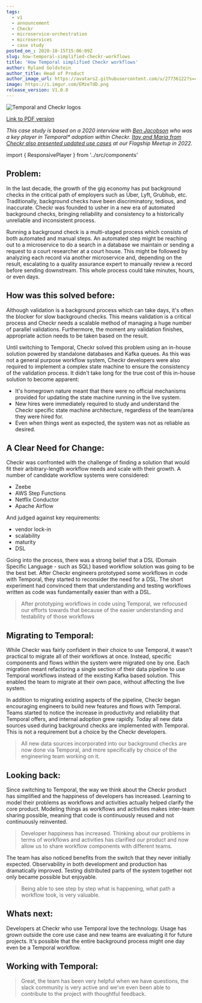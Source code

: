 ```yaml
---
tags:
  - v1
  - announcement
  - Checkr
  - microservice-orchestration
  - microservices
  - case study
posted_on_: 2020-10-15T15:06:09Z
slug: how-temporal-simplified-checkr-workflows
title: 'How Temporal simplified Checkr workflows'
author: Ryland Goldstein
author_title: Head of Product
author_image_url: https://avatars2.githubusercontent.com/u/27736122?s=460&u=7b6a3e58ec7ed715│       7f23f51e91a2f4cd2028d606&v=4
image: https://i.imgur.com/EMzeTdD.png
release_version: V1.0.0
---
```


<img alt="Temporal and Checkr logos" class="case-study-header" src='https://i.imgur.com/z9V8OZd.png' />

[Link to PDF version](http://temporal.io/case-studies/How_Temporal_Simplified_Checkr_Workflows.pdf)

<!--truncate-->

_This case study is based on a 2020 interview with [Ben Jacobson](https://www.linkedin.com/in/bjacobso/) who was a key player in Temporal* adoption within Checkr. [Itay and Maria from Checkr also presented updated use cases](https://youtu.be/IBIJ7HAlzxI) at our Flagship Meetup in 2022._

import { ResponsivePlayer } from '../src/components'

<ResponsivePlayer url='https://www.youtube.com/watch?v=IBIJ7HAlzxI' />

## Problem:

In the last decade, the growth of the gig economy has put background checks in the critical path of employers such as Uber, Lyft, Grubhub, etc. Traditionally, background checks have been discriminatory, tedious, and inaccurate. Checkr was founded to usher in a new era of automated background checks, bringing reliability and consistency to a historically unreliable and inconsistent process.

Running a background check is a multi-staged process which consists of both automated and manual steps. An automated step might be reaching out to a microservice to do a search in a database we maintain or sending a request to a court researcher at a court house. This might be followed by analyzing each record via another microservice and, depending on the result, escalating to a quality assurance expert to manually review a record before sending downstream. This whole process could take minutes, hours, or even days.

## How was this solved before:

Although validation is a background process which can take days, it's often the blocker for slow background checks. This means validation is a critical process and Checkr needs a scalable method of managing a huge number of parallel validations. Furthermore, the moment any validation finishes, appropriate action needs to be taken based on the result.

Until switching to Temporal,  Checkr solved this problem using an in-house solution powered by standalone databases and Kafka queues. As this was not a general purpose workflow system, Checkr developers were also required to implement a complex state machine to ensure the consistency of the validation process. It didn't take long for the true cost of this in-house solution to become apparent:

- It's homegrown nature meant that there were no official mechanisms provided for updating the state machine running in the live system.
- New hires were immediately required to study and understand the Checkr specific state machine architecture, regardless of the team/area they were hired for.
- Even when things went as expected, the system was not as reliable as desired.

## A Clear Need for Change:

Checkr was confronted with the challenge of finding a solution that would fit their arbitrary-length workflow needs and scale with their growth. A number of candidate workflow systems were considered:

- Zeebe
- AWS Step Functions
- Netflix Conductor
- Apache Airflow

And judged against key requirements:

- vendor lock-in
- scalability
- maturity
- DSL

Going into the process, there was a strong belief that a DSL (Domain Specific Language - such as SQL) based workflow solution was going to be the best bet. After Checkr engineers prototyped some workflows in code with Temporal, they started to reconsider the need for a DSL. The short experiment had convinced them that understanding and testing workflows written as code was fundamentally easier than with a DSL.

<blockquote>After prototyping workflows in code using Temporal, we refocused our efforts towards that because of the easier understanding and testability of those workflows</blockquote>

## Migrating to Temporal:

While Checkr was fairly confident in their choice to use Temporal, it wasn't practical to migrate all of their workflows at once. Instead, specific components and flows within the system were migrated one by one. Each migration meant refactoring a single section of their data pipeline to use Temporal workflows instead of the existing Kafka based solution. This enabled the team to migrate at their own pace, without affecting the live system.

In addition to migrating existing aspects of the pipeline, Checkr began encouraging engineers to build new features and flows with Temporal. Teams started to notice the increase in productivity and reliability that Temporal offers, and internal adoption grew rapidly. Today all new data sources used during background checks are implemented with Temporal. This is not a requirement but a choice by the Checkr developers.

<blockquote>All new data sources incorporated into our background checks are now done via Temporal, and more specifically by choice of the engineering team working on it.</blockquote>

## Looking back:

Since switching to Temporal, the way we think about the Checkr product has simplified and the happiness of developers has increased. Learning to model their problems as workflows and activities actually helped clarify the core product. Modeling things as workflows and activities makes inter-team sharing possible, meaning that code is continuously reused and not continuously reinvented.

<blockquote>Developer happiness has increased. Thinking about our problems in terms of workflows and activities has clarified our product and now allow us to share workflow components with different teams.</blockquote>

The team has also noticed benefits from the switch that they never initially expected. Observability in both development and production has dramatically improved. Testing distributed parts of the system together not only became possible but enjoyable.

<blockquote>Being able to see step by step what is happening, what path a workflow took, is very valuable.</blockquote>

## Whats next:

Developers at Checkr who use Temporal love the technology. Usage has grown outside the core use case and new teams are evaluating it for future projects. It's possible that the entire background process might one day even be a Temporal workflow.

## Working with Temporal:

<blockquote>Great, the team has been very helpful when we have questions, the slack community is very active and we've even been able to contribute to the project with thoughtful feedback.</blockquote>
